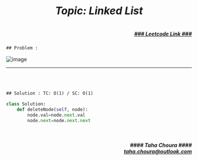 <h1 align="center";"><em> Topic: Linked List</em></h1>
<h5 align="right"> <br/><a align="right" width="80" href="https://leetcode.com/problems/delete-node-in-a-linked-list/" target="_blank"><ins>### Leetcode Link ###</ins></a></h5>     
                                                                                                                                 
```diff
## Problem : 
```
                                                                                                                    
![image](https://user-images.githubusercontent.com/11164303/169693709-b26fe4e4-5807-46bf-a722-96c6a2415c0c.png)




-------                    

<br/><br/>
 
```diff
## Solution : TC: O(1) / SC: O(1)  
```                      
                         
```python  
class Solution:
    def deleteNode(self, node):
        node.val=node.next.val
        node.next=node.next.next                                                                                                                 
```
<br/>            
<h5 align="right" margin-right:12px>#### Taha Choura ####<br/><a align="right" width="70" href="#">taha.choura@outlook.com</a></h5> 
